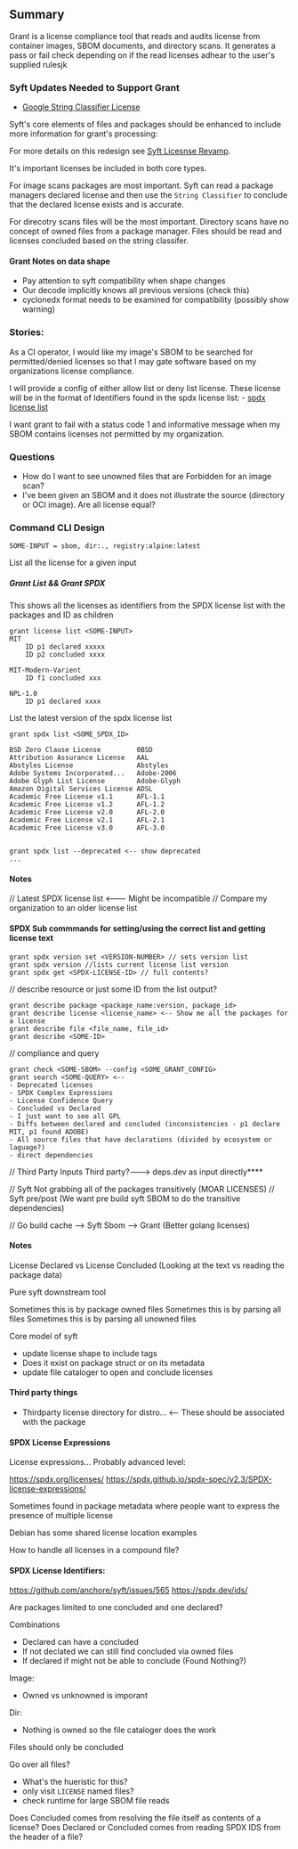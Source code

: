 ## Summary

Grant is a license compliance tool that reads and audits license from container images, SBOM documents, and directory scans.
It generates a pass or fail check depending on if the read licenses adhear to the user's supplied rulesjk

### Syft Updates Needed to Support Grant

- [Google String Classifier License](https://github.com/google/licenseclassifier/tree/main/stringclassifier)

Syft's core elements of files and packages should be enhanced to include more information for grant's processing:

For more details on this redesign see [Syft Licesnse Revamp](https://github.com/anchore/syft/issues/1577).

It's important licenses be included in both core types. 

For image scans packages are most important. Syft can read a package managers declared license and then use the `String Classifier` to conclude that the declared license exists and is accurate.

For direcotry scans files will be the most important. Directory scans have no concept of owned files from a package manager. Files should be read and licenses concluded based on the string classifer.

#### Grant Notes on data shape
- Pay attention to syft compatibility when shape changes
- Our decode implicitly knows all previous versions (check this)
- cyclonedx format needs to be examined for compatibility (possibly show warning)

### Stories:

As a CI operator, I would like my image's SBOM to be searched for permitted/denied licenses
so that I may gate software based on my organizations license compliance.

I will provide a config of either allow list or deny list license.
These license will be in the format of Identifiers found in the spdx license list:
	- [spdx license list](https://spdx.org/licenses/)
	
I want grant to fail with a status code 1 and informative message when my SBOM contains licenses not permitted by my organization.

### Questions

- How do I want to see unowned files that are Forbidden for an image scan?
- I've been given an SBOM and it does not illustrate the source (directory or OCI image). Are all license equal?


### Command CLI Design
`SOME-INPUT = sbom, dir:., registry:alpine:latest`

List all the license for a given input

##### Grant List && Grant SPDX

This shows all the licenses as identifiers from the SPDX license list with the packages and ID as children
```
grant license list <SOME-INPUT>
MIT
	ID p1 declared xxxxx
	ID p2 concluded xxxx

MIT-Modern-Varient
	ID f1 concluded xxx

NPL-1.0
	ID p1 declared xxxx
```

List the latest version of the spdx license list
```
grant spdx list <SOME_SPDX_ID>

BSD Zero Clause License			0BSD		
Attribution Assurance License	AAL		
Abstyles License				Abstyles		
Adobe Systems Incorporated...	Adobe-2006		
Adobe Glyph List License	    Adobe-Glyph		
Amazon Digital Services License	ADSL		
Academic Free License v1.1	    AFL-1.1
Academic Free License v1.2		AFL-1.2
Academic Free License v2.0		AFL-2.0
Academic Free License v2.1		AFL-2.1
Academic Free License v3.0		AFL-3.0


grant spdx list --deprecated <-- show deprecated
...
```

#### Notes
// Latest SPDX license list <--- Might be incompatible
// Compare my organization to an older license list

#### SPDX Sub commmands for setting/using the correct list and getting license text
```
grant spdx version set <VERSION-NUMBER> // sets version list
grant spdx version //lists current license list version
grant spdx get <SPDX-LICENSE-ID> // full contents?
```

// describe resource or just some ID from the list output?
```
grant describe package <package_name:version, package_id>
grant describe license <license_name> <-- Show me all the packages for a license
grant describe file <file_name, file_id>
grant describe <SOME-ID>
```

// compliance and query
```
grant check <SOME-SBOM> --config <SOME_GRANT_CONFIG>
grant search <SOME-QUERY> <--
- Deprecated licenses
- SPDX Complex Expressions
- License Confidence Query
- Concluded vs Declared
- I just want to see all GPL
- Diffs between declared and concluded (inconsistencies - p1 declare MIT, p1 found ADOBE)
- All source files that have declarations (divided by ecosystem or laguage?)
- direct dependencies
```

// Third Party Inputs
Third party?---> deps.dev as input directly****

// Syft Not grabbing all of the packages transitively (MOAR LICENSES)
// Syft pre/post (We want pre build syft SBOM to do the transitive dependencies)

// Go build cache --> Syft Sbom --> Grant (Better golang licenses)


#### Notes
License Declared vs License Concluded (Looking at the text vs reading the package data)

Pure syft downstream tool

Sometimes this is by package owned files
Sometimes this is by parsing all files
Sometimes this is by parsing all unowned files

Core model of syft
- update license shape to include tags
- Does it exist on package struct or on its metadata
- update file cataloger to open and conclude licenses

#### Third party things
- Thirdparty license directory for distro... <-- These should be associated with the package

#### SPDX License Expressions
License expressions... Probably advanced level:

https://spdx.org/licenses/
https://spdx.github.io/spdx-spec/v2.3/SPDX-license-expressions/

Sometimes found in package metadata where people want to express 
the presence of multiple license

Debian has some shared license location examples

How to handle all licenses in a compound file?

#### SPDX License Identifiers:
https://github.com/anchore/syft/issues/565
https://spdx.dev/ids/

Are packages limited to one concluded and one declared?

Combinations
- Declared can have a concluded
- If not declated we can still find concluded via owned files
- If declared if might not be able to conclude (Found Nothing?)

Image:
- Owned vs unknowned is imporant

Dir:
- Nothing is owned so the file cataloger does the work

Files should only be concluded

Go over all files?
- What's the hueristic for this?
- only visit `LICENSE` named files?
- check runtime for large SBOM file reads

Does Concluded comes from resolving the file itself as contents of a license?
Does Declared or Concluded comes from reading SPDX IDS from the header of a file?
